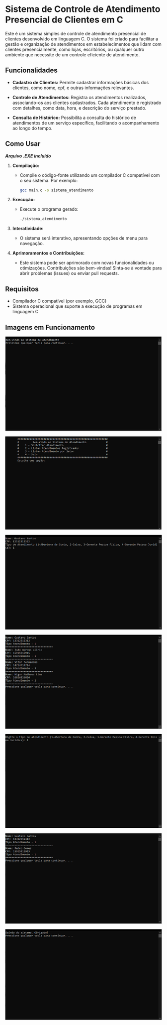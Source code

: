 # Sistema de Controle de Atendimento Presencial de Clientes em C

Este é um sistema simples de controle de atendimento presencial de clientes desenvolvido em linguagem C. O sistema foi criado para facilitar a gestão e organização de atendimentos em estabelecimentos que lidam com clientes presencialmente, como lojas, escritórios, ou qualquer outro ambiente que necessite de um controle eficiente de atendimento.

## Funcionalidades

- **Cadastro de Clientes:** Permite cadastrar informações básicas dos clientes, como nome, cpf, e outras informações relevantes.

- **Controle de Atendimentos:** Registra os atendimentos realizados, associando-os aos clientes cadastrados. Cada atendimento é registrado com detalhes, como data, hora, e descrição do serviço prestado.

- **Consulta de Histórico:** Possibilita a consulta do histórico de atendimentos de um serviço específico, facilitando o acompanhamento ao longo do tempo.

## Como Usar

*****Arquivo .EXE incluido*****


1. **Compilação:**
   - Compile o código-fonte utilizando um compilador C compatível com o seu sistema. Por exemplo:
     ```bash
     gcc main.c -o sistema_atendimento
     ```

2. **Execução:**
   - Execute o programa gerado:
     ```bash
     ./sistema_atendimento
     ```

3. **Interatividade:**
   - O sistema será interativo, apresentando opções de menu para navegação.

4. **Aprimoramentos e Contribuições:**
   - Este sistema pode ser aprimorado com novas funcionalidades ou otimizações. Contribuições são bem-vindas! Sinta-se à vontade para abrir problemas (issues) ou enviar pull requests.

     

## Requisitos

- Compilador C compatível (por exemplo, GCC)
- Sistema operacional que suporte a execução de programas em linguagem C

## Imagens em Funcionamento

![](assets/screenshot_1.PNG)

![](assets/screenshot_2.PNG)

![](assets/screenshot_3.PNG)

![](assets/screenshot_4.PNG)

![](assets/screenshot_5.PNG)

![](assets/screenshot_6.PNG)

![](assets/screenshot_7.PNG)
